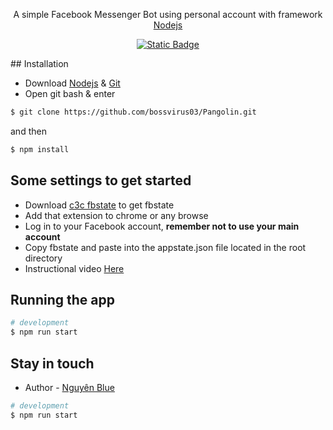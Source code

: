 <p align="center">A simple Facebook Messenger Bot using personal account with framework <a href="http://nodejs.org/en/" target="_blank">Nodejs</a></p>
<p align="center">
    <a href="https://www.facebook.com/wionp" target="_blank">
      <img alt="Static Badge" src="https://img.shields.io/badge/facebook-blue?logo=facebook" href="https://www.facebook.com/wionp">
    </a>
</p>

 ## Installation

<ul>
<li align="left">Download <a href="https://nodejs.org/en/">Nodejs</a> & <a href="https://git-scm.com/">Git</a></li>
<li align="left">Open git bash & enter</li>
</ul>

```bash
$ git clone https://github.com/bossvirus03/Pangolin.git
```

<p>and then</p>

```bash
$ npm install
```
## Some settings to get started

<ul>
    <li>Download <a href="https://github.com/c3cbot/c3c-fbstate">c3c fbstate</a> to get fbstate</li>
    <li>Add that extension to chrome or any browse</li>
    <li>Log in to your Facebook account, <b>remember not to use your main account</b></li>
    <li>Copy fbstate and paste into the appstate.json file located in the root directory</li>
    <li>Instructional video <a href="https://www.youtube.com/watch?v=mFVtTPg4sWQ&t=97s">Here</a></li>
</ul>

## Running the app

```bash
# development
$ npm run start
```

## Stay in touch

- Author - [Nguyên Blue](https://github.com/Nguyenblur)

```bash
# development
$ npm run start
```
